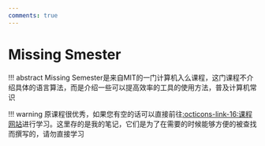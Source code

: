 ```yaml
---
comments: true
---
```

# Missing Smester

!!! abstract
    Missing Semester是来自MIT的一门计算机入么课程，这门课程不介绍具体的语言算法，而是介绍一些可以提高效率的工具的使用方法，普及计算机常识

!!! warning
    原课程很优秀，如果您有空的话可以直接前往[:octicons-link-16:课程网站]()进行学习。这里存的是我的笔记，它们是为了在需要的时候能够方便的被查找而撰写的，请勿直接学习